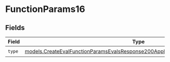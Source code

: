 # FunctionParams16


## Fields

| Field                                                                                                                                                                        | Type                                                                                                                                                                         | Required                                                                                                                                                                     | Description                                                                                                                                                                  |
| ---------------------------------------------------------------------------------------------------------------------------------------------------------------------------- | ---------------------------------------------------------------------------------------------------------------------------------------------------------------------------- | ---------------------------------------------------------------------------------------------------------------------------------------------------------------------------- | ---------------------------------------------------------------------------------------------------------------------------------------------------------------------------- |
| `type`                                                                                                                                                                       | [models.CreateEvalFunctionParamsEvalsResponse200ApplicationJSONResponseBody516Type](../models/createevalfunctionparamsevalsresponse200applicationjsonresponsebody516type.md) | :heavy_check_mark:                                                                                                                                                           | N/A                                                                                                                                                                          |
